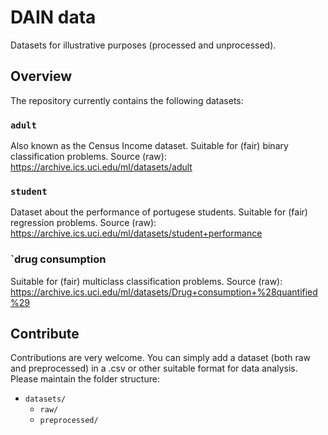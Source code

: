 # DAIN data
Datasets for illustrative purposes (processed and unprocessed).

## Overview
The repository currently contains the following datasets:

### `adult`

Also known as the Census Income dataset. 
Suitable for (fair) binary classification problems.
Source (raw): https://archive.ics.uci.edu/ml/datasets/adult

### `student`


Dataset about the performance of portugese students.
Suitable for (fair) regression problems.
Source (raw): https://archive.ics.uci.edu/ml/datasets/student+performance

### `drug consumption

Suitable for (fair) multiclass classification problems.
Source (raw): https://archive.ics.uci.edu/ml/datasets/Drug+consumption+%28quantified%29

## Contribute
Contributions are very welcome. You can simply add a dataset (both raw and preprocessed) in a .csv or other suitable format for data analysis.
Please maintain the folder structure:

* `datasets/`
  * `raw/`
  * `preprocessed/`
